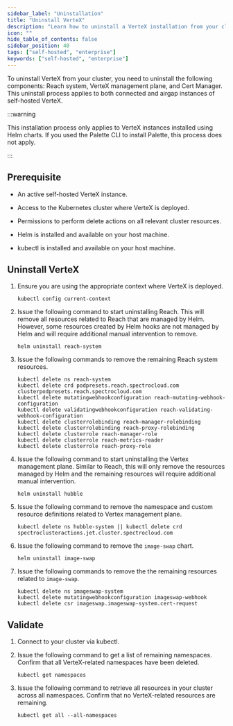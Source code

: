 ```yaml
---
sidebar_label: "Uninstallation"
title: "Uninstall VerteX"
description: "Learn how to uninstall a VerteX installation from your cluster using Helm charts."
icon: ""
hide_table_of_contents: false
sidebar_position: 40
tags: ["self-hosted", "enterprise"]
keywords: ["self-hosted", "enterprise"]
---
```


To uninstall VerteX from your cluster, you need to uninstall the following components: Reach system, VerteX management
plane, and Cert Manager. This uninstall process applies to both connected and airgap instances of self-hosted VerteX.

:::warning

This installation process only applies to VerteX instances installed using Helm charts. If you used the Palette CLI to
install Palette, this process does not apply.

:::

## Prerequisite

- An active self-hosted VerteX instance.

- Access to the Kubernetes cluster where VerteX is deployed.

- Permissions to perform delete actions on all relevant cluster resources.

- Helm is installed and available on your host machine.

- kubectl is installed and available on your host machine.

## Uninstall VerteX

1. Ensure you are using the appropriate context where VerteX is deployed.

   ```shell
   kubectl config current-context
   ```

2. Issue the following command to start uninstalling Reach. This will remove all resources related to Reach that are
   managed by Helm. However, some resources created by Helm hooks are not managed by Helm and will require additional
   manual intervention to remove.

   ```shell
   helm uninstall reach-system
   ```

3. Issue the following commands to remove the remaining Reach system resources.

   ```shell
   kubectl delete ns reach-system
   kubectl delete crd podpresets.reach.spectrocloud.com clusterpodpresets.reach.spectrocloud.com
   kubectl delete mutatingwebhookconfiguration reach-mutating-webhook-configuration
   kubectl delete validatingwebhookconfiguration reach-validating-webhook-configuration
   kubectl delete clusterrolebinding reach-manager-rolebinding
   kubectl delete clusterrolebinding reach-proxy-rolebinding
   kubectl delete clusterrole reach-manager-role
   kubectl delete clusterrole reach-metrics-reader
   kubectl delete clusterrole reach-proxy-role
   ```

4. Issue the following command to start uninstalling the Vertex management plane. Similar to Reach, this will only
   remove the resources managed by Helm and the remaining resources will require additional manual intervention.

   ```shell
   helm uninstall hubble
   ```

5. Issue the following command to remove the namespace and custom resource definitions related to Vertex management
   plane.

   ```shell
   kubectl delete ns hubble-system || kubectl delete crd spectroclusteractions.jet.cluster.spectrocloud.com
   ```

6. Issue the following command to remove the `image-swap` chart.

   ```shell
   helm uninstall image-swap
   ```

7. Issue the following commands to remove the the remaining resources related to `image-swap`.

   ```shell
   kubectl delete ns imageswap-system
   kubectl delete mutatingwebhookconfiguration imageswap-webhook
   kubectl delete csr imageswap.imageswap-system.cert-request
   ```

## Validate

1. Connect to your cluster via kubectl.

2. Issue the following command to get a list of remaining namespaces. Confirm that all VerteX-related namespaces have
   been deleted.

   ```shell
   kubectl get namespaces
   ```

3. Issue the following command to retrieve all resources in your cluster across all namespaces. Confirm that no
   VerteX-related resources are remaining.

   ```shell
   kubectl get all --all-namespaces
   ```
